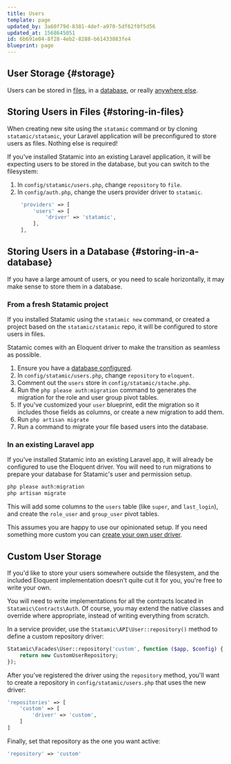 ```yaml
---
title: Users
template: page
updated_by: 3a60f79d-8381-4def-a970-5df62f0f5d56
updated_at: 1568645051
id: 6b691e04-8f28-4eb2-8288-b61433883fe4
blueprint: page
---
```

## User Storage {#storage}

Users can be stored in [files](#storing-in-files), in a [database](#storing-in-a-database), or really [anywhere else](#custom-user-storage).

## Storing Users in Files {#storing-in-files}

When creating new site using the `statamic` command or by cloning `statamic/statamic`, your Laravel application will be preconfigured
to store users as files. Nothing else is required!

If you've installed Statamic into an existing Laravel application, it will be expecting users to be stored in the database, but you can switch to the filesystem:

1. In `config/statamic/users.php`, change `repository` to `file`.
2. In `config/auth.php`, change the users provider driver to `statamic`.
   ``` php
    'providers' => [
        'users' => [
            'driver' => 'statamic',
        ],
    ],
   ```

## Storing Users in a Database {#storing-in-a-database}

If you have a large amount of users, or you need to scale horizontally, it may make sense to store them in a database. 

### From a fresh Statamic project

If you installed Statamic using the `statamic new` command, or created a project based on the `statamic/statamic` repo, it will be configured to store users in files.

Statamic comes with an Eloquent driver to make the transition as seamless as possible.

1. Ensure you have a [database configured](https://laravel.com/docs/5.7/database#configuration).
2. In `config/statamic/users.php`, change `repository` to `eloquent`.
3. Comment out the `users` store in `config/statamic/stache.php`.
4. Run the `php please auth:migration` command to generates the migration for the role and user group pivot tables.
5. If you've customized your `user` blueprint, edit the migration so it includes those fields as columns, or create a new migration to add them.
6. Run `php artisan migrate` 
7. Run a command to migrate your file based users into the database.

### In an existing Laravel app

If you've installed Statamic into an existing Laravel app, it will already be configured to use the Eloquent driver.
You will need to run migrations to prepare your database for Statamic's user and permission setup.

``` bash
php please auth:migration
php artisan migrate
```

This will add some columns to the `users` table (like `super`, and `last_login`), and create the `role_user` and `group_user` pivot tables.

This assumes you are happy to use our opinionated setup. If you need something more custom you can [create your own user driver](#custom-user-storage).

## Custom User Storage

If you'd like to store your users somewhere outside the filesystem, and the included Eloquent implementation doesn't quite cut it for you,
you're free to write your own.

You will need to write implementations for all the contracts located in `Statamic\Contracts\Auth`. Of course, you may extend the native classes and override where appropriate, instead of writing everything from scratch.

In a service provider, use the `Statamic\API\User::repository()` method to define a custom repository driver:

``` php
Statamic\Facades\User::repository('custom', function ($app, $config) {
    return new CustomUserRepository;
});
```

After you've registered the driver using the `repository` method, you'll want to create a repository in `config/statamic/users.php` that uses the new driver:

``` php
'repositories' => [
    'custom' => [
        'driver' => 'custom',
    ]
]
```

Finally, set that repository as the one you want active:

``` php
'repository' => 'custom'
```